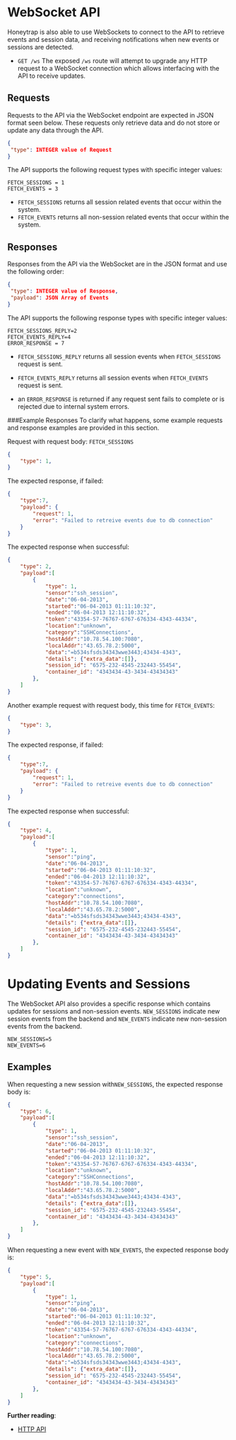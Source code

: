 # WebSocket API
Honeytrap is also able to use WebSockets to connect to the API to retrieve events and session data, and receiving notifications when new events or sessions are detected.

- `GET /ws`
The exposed `/ws` route will attempt to upgrade any HTTP request to a WebSocket connection which allows interfacing with the API to receive updates.

## Requests
Requests to the API via the WebSocket endpoint are expected in JSON format seen below. These requests only retrieve data and do not store or update any data through the API.

```json
{
 "type": INTEGER value of Request
}
```

The API supports the following request types with specific integer values:

```
FETCH_SESSIONS = 1
FETCH_EVENTS = 3
```

- `FETCH_SESSIONS` returns all session related events that occur within the system.
- `FETCH_EVENTS` returns all non-session related events that occur within the system.

## Responses
Responses from the API via the WebSocket are in the JSON format and use the following order:

```json
{
 "type": INTEGER value of Response,
 "payload": JSON Array of Events
}
```

The API supports the following response types with specific integer values:

```
FETCH_SESSIONS_REPLY=2
FETCH_EVENTS_REPLY=4
ERROR_RESPONSE = 7
```


- `FETCH_SESSIONS_REPLY` returns all session events when `FETCH_SESSIONS` request is sent.

- `FETCH_EVENTS_REPLY` returns all session events when `FETCH_EVENTS` request is sent.

- an `ERROR_RESPONSE` is returned if any request sent fails to complete or is rejected due to internal system errors.

###Example Responses
To clarify what happens, some example requests and response examples are provided in this section.

Request with request body:
`FETCH_SESSIONS`
```json
{
    "type": 1,
}
```

The expected response, if failed:

```json
{
    "type":7,
    "payload": {
        "request": 1,
        "error": "Failed to retreive events due to db connection"
    }
}
```


The expected response when successful:

```json
{
    "type": 2,
    "payload":[
        {
            "type": 1,
            "sensor":"ssh_session",
            "date":"06-04-2013",
            "started":"06-04-2013 01:11:10:32",
            "ended":"06-04-2013 12:11:10:32",
            "token":"43354-57-76767-6767-676334-4343-44334",
            "location":"unknown",
            "category":"SSHConnections",
            "hostAddr":"10.78.54.100:7080",
            "localAddr":"43.65.78.2:5000",
            "data":"=b534sfsds34343wwe3443;43434-4343",
            "details": {"extra_data":[]},
            "session_id": "6575-232-4545-232443-55454",
            "container_id": "4343434-43-3434-43434343"
        },
    ]
}
```

Another example request with request body, this time for `FETCH_EVENTS`:

```json
{
    "type": 3,
}
```

The expected response, if failed:

```json
{
    "type":7,
    "payload": {
        "request": 1,
        "error": "Failed to retreive events due to db connection"
    }
}
```


The expected response when successful:

```json
{
    "type": 4,
    "payload":[
        {
            "type": 1,
            "sensor":"ping",
            "date":"06-04-2013",
            "started":"06-04-2013 01:11:10:32",
            "ended":"06-04-2013 12:11:10:32",
            "token":"43354-57-76767-6767-676334-4343-44334",
            "location":"unknown",
            "category":"connections",
            "hostAddr":"10.78.54.100:7080",
            "localAddr":"43.65.78.2:5000",
            "data":"=b534sfsds34343wwe3443;43434-4343",
            "details": {"extra_data":[]},
            "session_id": "6575-232-4545-232443-55454",
            "container_id": "4343434-43-3434-43434343"
        },
    ]
}
```

# Updating Events and Sessions
The WebSocket API also provides a specific response which contains updates for sessions and non-session events. `NEW_SESSIONS` indicate new session events from the backend and `NEW_EVENTS` indicate new non-session events from the backend.

```
NEW_SESSIONS=5
NEW_EVENTS=6
```

## Examples
When requesting a new session with`NEW_SESSIONS`, the expected response body is:

```json
{
    "type": 6,
    "payload":[
        {
            "type": 1,
            "sensor":"ssh_session",
            "date":"06-04-2013",
            "started":"06-04-2013 01:11:10:32",
            "ended":"06-04-2013 12:11:10:32",
            "token":"43354-57-76767-6767-676334-4343-44334",
            "location":"unknown",
            "category":"SSHConnections",
            "hostAddr":"10.78.54.100:7080",
            "localAddr":"43.65.78.2:5000",
            "data":"=b534sfsds34343wwe3443;43434-4343",
            "details": {"extra_data":[]},
            "session_id": "6575-232-4545-232443-55454",
            "container_id": "4343434-43-3434-43434343"
        },
    ]
}
```

When requesting a new event with `NEW_EVENTS`, the expected response body is:

```json
{
    "type": 5,
    "payload":[
        {
            "type": 1,
            "sensor":"ping",
            "date":"06-04-2013",
            "started":"06-04-2013 01:11:10:32",
            "ended":"06-04-2013 12:11:10:32",
            "token":"43354-57-76767-6767-676334-4343-44334",
            "location":"unknown",
            "category":"connections",
            "hostAddr":"10.78.54.100:7080",
            "localAddr":"43.65.78.2:5000",
            "data":"=b534sfsds34343wwe3443;43434-4343",
            "details": {"extra_data":[]},
            "session_id": "6575-232-4545-232443-55454",
            "container_id": "4343434-43-3434-43434343"
        },
    ]
}
```

**Further reading**:
- [HTTP API](HTTP-API.md) 